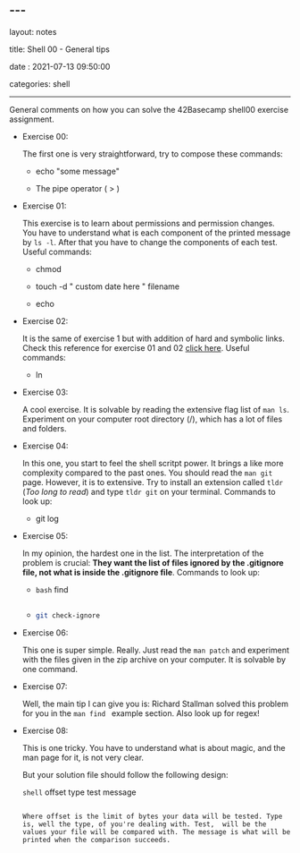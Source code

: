 ## ---

layout: notes

title: Shell 00 - General tips

date : 2021-07-13 09:50:00

categories: shell

---





General comments on how you can solve the 42Basecamp shell00 exercise assignment.



- Exercise 00:
  
   The first one is very straightforward, try to compose these commands:
  
  - echo "some message"
  
  - The pipe operator ( > )

- Exercise 01:
  
  This exercise is to learn about permissions and permission changes. You have to understand what is each component of the printed message by ```ls -l```.  After that you have to change the components of each test. Useful commands:
  
  - chmod
  
  - touch -d " custom date here " filename
  
  - echo

- Exercise 02:
  
  It is the same of exercise 1 but with addition of hard and symbolic links. Check this reference for exercise 01 and 02 [click here](https://salmenzouari.medium.com/what-is-soft-link-and-hard-link-in-linux-39e641e023bd#:~:text=A%20symbolic%20or%20soft%20link,to%20a%20non%2Dexistent%20file.). Useful commands:
  
  - ln 

- Exercise 03:
  
  A cool exercise. It is solvable by reading the extensive flag list of ```man ls```. Experiment on your computer root directory (/), which has a lot of files and folders.

- Exercise 04:
  
  In this one, you start to feel the shell scritpt power. It brings a like more complexity compared to the past ones. You should read the ```man git``` page. However, it is to extensive. Try to install an extension called ```tldr``` (*Too long to read*) and type ```tldr git``` on your terminal. Commands to look up:
  
  - git log

- Exercise 05:
  
  In my opinion, the hardest one in the list. The interpretation of the problem is crucial: **They want the list of files ignored by the .gitignore file, not what is inside the .gitignore file**. Commands to look up:
  
  - ```bash```
    find
    ```
  
  - ```bash
    git check-ignore
    ```

- Exercise 06:
  
  This one is super simple. Really. Just read the ```man patch``` and experiment with the files given in the zip archive on your computer. It is solvable by one command.

- Exercise 07:
  
  Well, the main tip I can give you is: Richard Stallman solved this problem for you in the ```man find ``` example section. Also look up for regex!

- Exercise 08:
  
  This is one tricky. You have to understand what is about magic, and the man page for it, is not very clear.
  
  But your solution file should follow the following design:
  
  ```shell```
  offset type test message
  ```
  
  Where offset is the limit of bytes your data will be tested. Type is, well the type, of you're dealing with. Test,  will be the values your file will be compared with. The message is what will be printed when the comparison succeeds.
